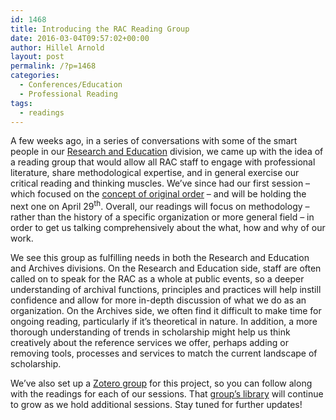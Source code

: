 ```yaml
---
id: 1468
title: Introducing the RAC Reading Group
date: 2016-03-04T09:57:02+00:00
author: Hillel Arnold
layout: post
permalink: /?p=1468
categories:
  - Conferences/Education
  - Professional Reading
tags:
  - readings
---
```

A few weeks ago, in a series of conversations with some of the smart people in our [Research and Education](http://rockarch.org/programs/research/) division, we came up with the idea of a reading group that would allow all RAC staff to engage with professional literature, share methodological expertise, and in general exercise our critical reading and thinking muscles. We’ve since had our first session – which focused on the [concept of original order](https://www.zotero.org/groups/rac_reading_group/items/collectionKey/6J7CUUGB) – and will be holding the next one on April 29<sup>th</sup>. Overall, our readings will focus on methodology – rather than the history of a specific organization or more general field – in order to get us talking comprehensively about the what, how and why of our work.<!--more-->

We see this group as fulfilling needs in both the Research and Education and Archives divisions. On the Research and Education side, staff are often called on to speak for the RAC as a whole at public events, so a deeper understanding of archival functions, principles and practices will help instill confidence and allow for more in-depth discussion of what we do as an organization. On the Archives side, we often find it difficult to make time for ongoing reading, particularly if it’s theoretical in nature. In addition, a more thorough understanding of trends in scholarship might help us think creatively about the reference services we offer, perhaps adding or removing tools, processes and services to match the current landscape of scholarship.

We’ve also set up a [Zotero group](https://www.zotero.org/groups/rac_reading_group) for this project, so you can follow along with the readings for each of our sessions. That [group’s library](https://www.zotero.org/groups/rac_reading_group/items) will continue to grow as we hold additional sessions. Stay tuned for further updates!

&nbsp;

&nbsp;
